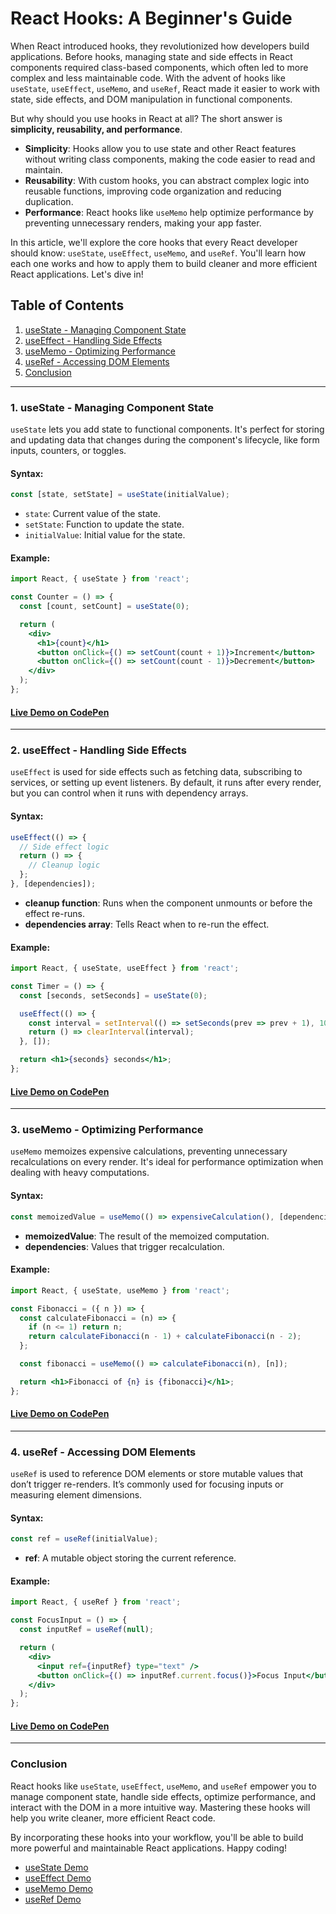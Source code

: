 # React Hooks: A Beginner's Guide

When React introduced hooks, they revolutionized how developers build applications. Before hooks, managing state and side effects in React components required class-based components, which often led to more complex and less maintainable code. With the advent of hooks like `useState`, `useEffect`, `useMemo`, and `useRef`, React made it easier to work with state, side effects, and DOM manipulation in functional components.

But why should you use hooks in React at all? The short answer is **simplicity, reusability, and performance**. 

- **Simplicity**: Hooks allow you to use state and other React features without writing class components, making the code easier to read and maintain.
- **Reusability**: With custom hooks, you can abstract complex logic into reusable functions, improving code organization and reducing duplication.
- **Performance**: React hooks like `useMemo` help optimize performance by preventing unnecessary renders, making your app faster.

In this article, we'll explore the core hooks that every React developer should know: `useState`, `useEffect`, `useMemo`, and `useRef`. You'll learn how each one works and how to apply them to build cleaner and more efficient React applications. Let's dive in!

## Table of Contents

1. [useState - Managing Component State](#usestate)
2. [useEffect - Handling Side Effects](#useeffect)
3. [useMemo - Optimizing Performance](#usememo)
4. [useRef - Accessing DOM Elements](#useref)
5. [Conclusion](#conclusion)

---

### 1. **useState - Managing Component State** 

`useState` lets you add state to functional components. It's perfect for storing and updating data that changes during the component's lifecycle, like form inputs, counters, or toggles.

#### Syntax:
```javascript
const [state, setState] = useState(initialValue);
```
- `state`: Current value of the state.
- `setState`: Function to update the state.
- `initialValue`: Initial value for the state.

#### Example:

```jsx
import React, { useState } from 'react';

const Counter = () => {
  const [count, setCount] = useState(0);

  return (
    <div>
      <h1>{count}</h1>
      <button onClick={() => setCount(count + 1)}>Increment</button>
      <button onClick={() => setCount(count - 1)}>Decrement</button>
    </div>
  );
};
```
#### [Live Demo on CodePen](https://codepen.io/Philip-Walsh/pen/YPKKrJP)

---

### 2. **useEffect - Handling Side Effects** 

`useEffect` is used for side effects such as fetching data, subscribing to services, or setting up event listeners. By default, it runs after every render, but you can control when it runs with dependency arrays.

#### Syntax:
```javascript
useEffect(() => {
  // Side effect logic
  return () => {
    // Cleanup logic
  };
}, [dependencies]);
```
- **cleanup function**: Runs when the component unmounts or before the effect re-runs.
- **dependencies array**: Tells React when to re-run the effect.

#### Example:

```jsx
import React, { useState, useEffect } from 'react';

const Timer = () => {
  const [seconds, setSeconds] = useState(0);

  useEffect(() => {
    const interval = setInterval(() => setSeconds(prev => prev + 1), 1000);
    return () => clearInterval(interval);
  }, []);

  return <h1>{seconds} seconds</h1>;
};
```
#### [Live Demo on CodePen](https://codepen.io/Philip-Walsh/pen/bNbbomW)

---

### 3. **useMemo - Optimizing Performance**

`useMemo` memoizes expensive calculations, preventing unnecessary recalculations on every render. It's ideal for performance optimization when dealing with heavy computations.

#### Syntax:
```javascript
const memoizedValue = useMemo(() => expensiveCalculation(), [dependencies]);
```
- **memoizedValue**: The result of the memoized computation.
- **dependencies**: Values that trigger recalculation.

#### Example:

```jsx
import React, { useState, useMemo } from 'react';

const Fibonacci = ({ n }) => {
  const calculateFibonacci = (n) => {
    if (n <= 1) return n;
    return calculateFibonacci(n - 1) + calculateFibonacci(n - 2);
  };

  const fibonacci = useMemo(() => calculateFibonacci(n), [n]);

  return <h1>Fibonacci of {n} is {fibonacci}</h1>;
};
```
#### [Live Demo on CodePen](https://codepen.io/Philip-Walsh/pen/bNbboQW)

---

### 4. **useRef - Accessing DOM Elements**

`useRef` is used to reference DOM elements or store mutable values that don’t trigger re-renders. It’s commonly used for focusing inputs or measuring element dimensions.

#### Syntax:
```javascript
const ref = useRef(initialValue);
```
- **ref**: A mutable object storing the current reference.

#### Example:

```jsx
import React, { useRef } from 'react';

const FocusInput = () => {
  const inputRef = useRef(null);

  return (
    <div>
      <input ref={inputRef} type="text" />
      <button onClick={() => inputRef.current.focus()}>Focus Input</button>
    </div>
  );
};
```
#### [Live Demo on CodePen](https://codepen.io/Philip-Walsh/pen/zxOOEmM)

---

### Conclusion

React hooks like `useState`, `useEffect`, `useMemo`, and `useRef` empower you to manage component state, handle side effects, optimize performance, and interact with the DOM in a more intuitive way. Mastering these hooks will help you write cleaner, more efficient React code.

By incorporating these hooks into your workflow, you'll be able to build more powerful and maintainable React applications. Happy coding!

- [useState Demo](https://codepen.io/Philip-Walsh/pen/YPKKrJP)
- [useEffect Demo](https://codepen.io/Philip-Walsh/pen/bNbbomW)
- [useMemo Demo](https://codepen.io/Philip-Walsh/pen/bNbboQW)
- [useRef Demo](https://codepen.io/Philip-Walsh/pen/zxOOEmM)